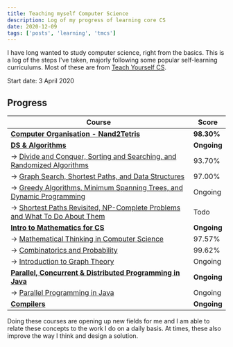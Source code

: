 ```yaml
---
title: Teaching myself Computer Science
description: Log of my progress of learning core CS
date: 2020-12-09
tags: ['posts', 'learning', 'tmcs']
---
```


I have long wanted to study computer science, right from the basics. This is a log of the steps I've taken, majorly following some popular self-learning curriculums. Most of these are from [Teach Yourself CS](https://teachyourselfcs.com).

Start date: 3 April 2020

## Progress

| Course                                                                                                                                          | Score       |
| ----------------------------------------------------------------------------------------------------------------------------------------------- | ----------- |
| **[Computer Organisation - Nand2Tetris](https://coursera.org/share/35f1e26c14805ea77e12bca39a35de08)**                                          | **98.30%**  |
| **[DS & Algorithms](https://www.coursera.org/specializations/algorithms)**                                                                      | **Ongoing** |
| → [Divide and Conquer, Sorting and Searching, and Randomized Algorithms](https://coursera.org/share/a5ab2f047783a18ba34ac755295fd51d)           | 93.70%      |
| → [Graph Search, Shortest Paths, and Data Structures](https://coursera.org/share/ca7e1bab048d1dfca3270a53e6ef25f5)                              | 97.00%      |
| → [Greedy Algorithms, Minimum Spanning Trees, and Dynamic Programming](https://www.coursera.org/learn/algorithms-greedy/home/welcome)           | Ongoing     |
| → [Shortest Paths Revisited, NP-Complete Problems and What To Do About Them](https://www.coursera.org/learn/algorithms-npcomplete/home/welcome) | Todo        |
| **[Intro to Mathematics for CS](https://www.coursera.org/specializations/discrete-mathematics)**                                                | **Ongoing** |
| → [Mathematical Thinking in Computer Science](https://coursera.org/share/21091f3d3709ff63395ede7477ece086)                                      | 97.57%      |
| → [Combinatorics and Probability](https://www.coursera.org/learn/combinatorics/home/welcome)                                                    | 99.62%      |
| → [Introduction to Graph Theory](https://www.coursera.org/learn/graphs/home/welcome)                                                            | Ongoing     |
| **[Parallel, Concurrent & Distributed Programming in Java](https://www.coursera.org/specializations/pcdp)**                                     | **Ongoing** |
| → [Parallel Programming in Java](https://www.coursera.org/learn/parallel-programming-in-java/home/welcome)                                      | Ongoing     |
| **[Compilers](https://www.edx.org/course/compilers)**                                                                                           | **Ongoing** |

Doing these courses are opening up new fields for me and I am able to relate these concepts to the work I do on a daily basis. At times, these also improve the way I think and design a solution.
